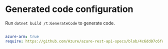 # Generated code configuration

Run `dotnet build /t:GenerateCode` to generate code.

``` yaml

azure-arm: true
require: https://github.com/Azure/azure-rest-api-specs/blob/4c6dd07c6fd7648cdab45db99663b0f77f695ee7/specification/dns/resource-manager/readme.md
 

```

